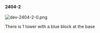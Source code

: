 #### 2404-2
![dev-2404-2-0.png](https://github.com/lil-lab/nlvr/raw/master/nlvr/dev/images/3/dev-2404-2-0.png "dev-2404-2-0.png")

There is 1 tower with a blue block at the base